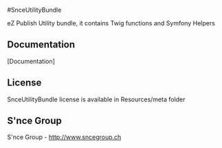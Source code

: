 #SnceUtilityBundle

eZ Publish Utility bundle, it contains Twig functions and Symfony Helpers


Documentation
-------------
[Documentation]

License
-------------
SnceUtilityBundle license is available in Resources/meta folder

S'nce Group
-------------
S'nce Group - http://www.sncegroup.ch